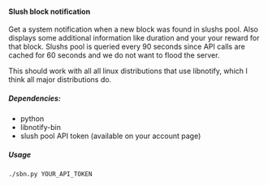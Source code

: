 #### Slush block notification
Get a system notification when a new block was found in slushs pool. Also displays some additional information like duration and your your reward for that block. Slushs pool is queried every 90 seconds since API calls are cached for 60 seconds and we do not want to flood the server.

This should work with all all linux distributions that use libnotify, which I think all major distributions do.

##### Dependencies:
* python
* libnotify-bin
* slush pool API token (available on your account page)

##### Usage
`./sbn.py YOUR_API_TOKEN`
